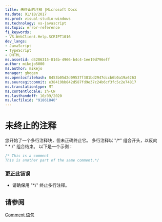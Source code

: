 ```yaml
---
title: 未终止的注释 |Microsoft Docs
ms.date: 01/18/2017
ms.prod: visual-studio-windows
ms.technology: vs-javascript
ms.topic: error-reference
f1_keywords:
- VS.WebClient.Help.SCRIPT1016
dev_langs:
- JavaScript
- TypeScript
- DHTML
ms.assetid: d4286315-814b-4966-b4c4-1ee19d796eff
author: mikejo5000
ms.author: mikejo
manager: ghogen
ms.openlocfilehash: 8453b05d2d09537f381bd2947dccb6b0a19a6263
ms.sourcegitcommit: e38419bb842d587fd9e37c24b6cf3fc5c2e74817
ms.translationtype: MT
ms.contentlocale: zh-CN
ms.lasthandoff: 10/09/2020
ms.locfileid: "91861840"
---
```

# <a name="unterminated-comment"></a>未终止的注释
您开始了一个多行注释块，但未正确终止它。 多行注释以 "/*" 组合开头，以反向 " \* /" 组合结束。 以下是一个示例：  
  
```JavaScript  
/* This is a comment  
This is another part of the same comment.*/  
```  
  
### <a name="to-correct-this-error"></a>更正此错误  
  
- 请确保用 "*/" 终止多行注释。  
  
## <a name="see-also"></a>请参阅  
 [Comment 语句](https://developer.mozilla.org/docs/Web/JavaScript/Reference/Lexical_grammar)